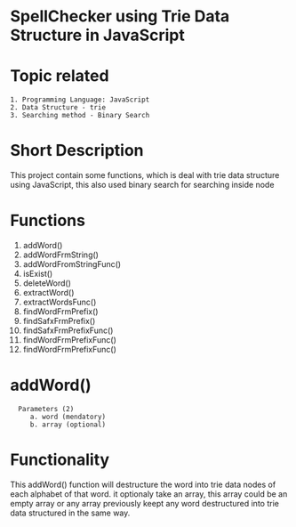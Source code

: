 # SpellChecker using Trie Data Structure in JavaScript
 
# Topic related 
    1. Programming Language: JavaScript
    2. Data Structure - trie
    3. Searching method - Binary Search

# Short Description 
This project contain some functions, which is deal with trie data structure using JavaScript, this also used binary search for searching inside node

# Functions 
  1. addWord()
  2. addWordFrmString()
  3. addWordFromStringFunc()
  4. isExist()
  5. deleteWord()
  6. extractWord()
  7. extractWordsFunc()
  8. findWordFrmPrefix()
  9. findSafxFrmPrefix()
  10. findSafxFrmPrefixFunc()
  11. findWordFrmPrefixFunc()
  12. findWordFrmPrefixFunc()
  
  
   # addWord()
      Parameters (2) 
         a. word (mendatory)
         b. array (optional)
  Functionality
  ===
 This addWord() function will destructure the word into trie data nodes of each alphabet of that word. it optionaly take an array, this array could be an empty array or any array previously keept any word destructured into trie data structured in the same way.
